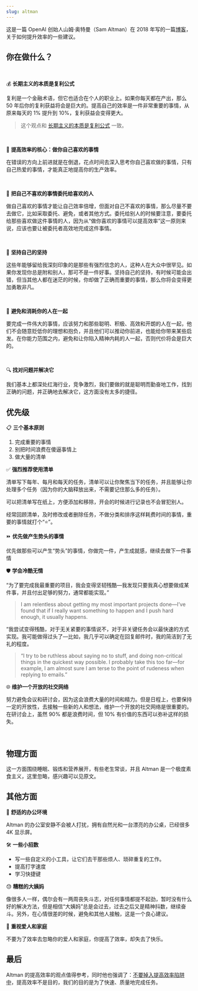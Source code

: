 ```yaml
---
slug: altman
---
```


这是一篇 OpenAI 创始人山姆·奥特曼（Sam Altman）在 2018 年写的一篇[博客](https://blog.samaltman.com/productivity)，关于如何提升效率的一些建议。

## 你在做什么？

<br />

💰 **长期主义的本质是复利公式**

复利是一个金融术语，但它也适合在个人的职业上。如果你每天都在产出，那么 50 年后你的复利获益将会是巨大的。提高自己的效率是一件非常重要的事情，从原来每天的 1% 提升到 10%，复利获益会变得更大。

>  这个观点和 [长期主义的本质是复利公式](https://wukaipeng.com/read/mind/weibo/u/2166767661/01) 一致。

<br />

🚀 **提高效率的核心：做你自己喜欢的事情**

在错误的方向上前进就是在倒退，花点时间去深入思考你自己喜欢做的事情，只有自己热爱的事情，才能真正地提高你的生产效率。

<br />

🤝 **把自己不喜欢的事情委托给喜欢的人**

做自己喜欢的事情才能让自己效率倍增，但面对自己不喜欢的事情，那么尽量不要去做它，比如采取委托、避免，或者其他方式。委托给别人的时候要注意，要委托给那些喜欢做这件事情的人，因为从“做你喜欢的事情可以提高效率”这一原则来说，应该也要让被委托者高效地完成这件事情。

<br />

💪 **坚持自己的坚持**

这些年能够留给我深刻印象的是那些有强烈信念的人，这种人在大众中很罕见。如果你发现你总是附和别人，那可不是一件好事。坚持自己的坚持，有时候可能会出错，但当其他人都在迷茫的时候，你却做了正确而重要的事情，那么你将会变得更加勇敢非凡。

<br />

🚫 **避免和消耗你的人在一起**

要完成一件伟大的事情，应该努力和那些聪明、积极、高效和开朗的人在一起，他们不会随意贬低你的理想和抱负，并且他们可以推动你前进，也能给你带来某些启发。在你能力范围之内，避免和让你陷入精神内耗的人一起，否则代价将会是巨大的。

<br />

🔍 **找对问题并解决它**

我们基本上都深处红海行业，竞争激烈，我们要做的就是聪明而勤奋地工作，找到正确的问题，并正确地去解决它，这方面没有太多的捷径。



## 优先级

📋 **三个基本原则**

1. 完成重要的事情
2. 别把时间浪费在傻逼事情上
3. 做大量的清单



✅ **强烈推荐使用清单**

清单写下每年、每月和每天的任务，清单可以让你聚焦当下的任务，并且能够让你处理多个任务（因为你的大脑释放出来，不需要记住那么多的任务）。

可以把清单写在纸上，方便添加和移除，开会的时候进行记录也不会冒犯别人。

经常回顾清单，及时修改或者删除任务，不做分类和排序这样耗费时间的事情，重要的事情就打个“⭐️”。

⏩ **优先做产生势头的事情**

优先做那些可以产生“势头”的事情，你做完一件，产生成就感，继续去做下一件事情

🛡 **学会冷酷无情**

“为了要完成我最重要的项目，我会变得坚韧残酷—我发现只要我真心想要做成某件事，并且付出足够的努力，通常都能实现。”

> I am relentless about getting my most important projects done—I’ve found that if I really want something to happen and I push hard enough, it usually happens. 

“我尝试变得残酷，对于无关紧要的事情说不，对于非关键任务会以最快速的方式实现。我可能做得过头了—比如，我几乎可以确定在回复邮件时，我的简洁到了无礼的程度。

>  “I try to be ruthless about saying no to stuff, and doing non-critical things in the quickest way possible.  I probably take this too far—for example, I am almost sure I am terse to the point of rudeness when replying to emails.”

🌐 **维护一个开放的社交网络**

努力避免会议和研讨会，因为这会浪费大量的时间和精力。但是日程上，也要保持一定的开放性，去接触一些新的人和想法，维护一个开放的社交网络是很重要的。在研讨会上，虽然 90% 都是浪费时间，但 10% 有价值的东西可以弥补这样的损失。

<br />

## 物理方面

这一方面围绕睡眠、锻炼和营养展开，有些老生常谈，并且 Altman 是一个极度素食主义，这里忽略，感兴趣可以见原文。



## 其他方面

🏢 **舒适的办公环境**

Altman 的办公室安静不会被人打扰，拥有自然光和一台漂亮的办公桌，已经很多 4K 显示屏。



🛠 **一些小招数**

- 写一些自定义的小工具，让它们去干那些烦人、琐碎重复的工作。
- 提高打字速度
- 学习快捷键



😓 **糟糕的大姨妈**

像很多人一样，偶尔会有一两周丧失斗志，对任何事情都提不起劲，暂时没有什么好的解决方法，但是相信“大姨妈”总是会过去，过去之后又是精神抖数，继续奋斗。另外，在心情很差的时候，避免和其他人接触，这是一个良心建议。



💞 **重视爱人和家庭**

不要为了效率去忽略你的爱人和家庭，你提高了效率，却失去了快乐。



## 最后

Altman 的提高效率的观点值得参考，同时他也强调了：<u>不要掉入提高效率陷阱中</u>，提高效率不是目的，我们的目的是为了快速、质量地完成任务。












